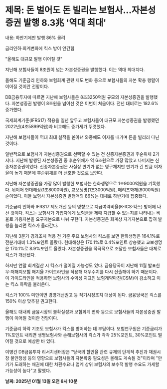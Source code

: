 # **제목: 돈 벌어도 돈 빌리는 보험사…자본성증권 발행 8.3兆 '역대 최대'**

  내용: 하반기에만 발행 86% 몰려

금리인하·회계변화에 킥스 방어 안간힘

"올해도 대규모 발행 이어질 것"

지난해 보험사들이 8조원이 넘는 자본성증권을 발행했다. 이는 역대 최대치다. 

올해도 기준금리 인하와 보험회계 관련 제도 변화 등으로 보험사들의 자본 확충 행렬이 이어질 것이란 전망이다.

DB금융투자에 따르면 지난해 보험사들은 8조3250억원 규모의 자본성증권을 발행했다. 자본성증권 발행이 8조원을 넘어선 것은 이번이 처음이다. 전년 대비로는 182.6% 증가했다. 

국제회계기준(IFRS17) 적용을 일년 앞두고 보험사들이 대규모 자본성증권을 발행했던 2022년(4조5899억원)과 비교해도 증가세가 뚜렷했다. 

지난해 보험사들이 역대 최대 실적을 쏟아낸 와중에도 이자를 내가며 돈을 빌리러 다닌 것이다.

일반적으로 보험사가 자본성증권으로 선택할 수 있는 건 신종자본증권과 후순위채 2가지다. 지난해 발행된 자본성증권 중 후순위채가 약 6조원으로 가장 많았고 나머지는 신종자본증권이었다. 신종자본증권은 사실상 만기가 없는 영구채지만 만기가 긴 만큼 이자율이 높기 때문에 후순위채를 더 선호한 것으로 보인다.

지난해 자본성증권을 가장 많이 발행한 보험사는 한화생명으로 1조9000억원을 기록했다. 뒤이어 현대해상(1조8000억원), 교보생명(1조3000억원), 메리츠화재(8000억원) 순이었다. 이들 보험사 자본성증권 발행액의 86%는 대체로 하반기에 집중됐다. 

기준금리 인하와 IFRS17 제도개선 등의 영향으로 지급여력비율(K-ICS·킥스) 방어에 나선 것이다. 킥스는 보험사가 가입자에게 보험금을 제때 지급할 수 있는지를 나타내는 비율로 가용자본을 요구자본으로 나눠 구한다. 자본성증권은 회계상 자기자본으로 잡혀 발행을 늘리면 킥스가 올라간다.

지난해 3분기 경과조치 적용 전 기준 주요 보험사의 킥스를 보면 한화생명은 164.1%로 전분기대비 1.3%포인트 올랐다. 현대해상은 170.1%로 0.4%포인트 상승했고 교보생명은 170.1%로 8.9%포인트 올랐다. 자본성증권을 적극적으로 조달한 보험사들은 대체로 킥스가 개선됐다. 

하지만 연말 회계결산 시 킥스가 떨어질 가능성도 있다. 금융당국이 지난해 11월 발표한 무·저해지보험 해지율 가이드라인을 적용해 재무수치를 다시 산출해야 하기 때문이다. 이 가이드라인을 적용하면 보험사의 수익성 지표인 보험계약마진(CSM)이 감소하고 이는 킥스 하락을 불러온다. 

킥스가 100% 미만이면 경영개선권고 등 적기시정조치 대상이 된다. 금융당국은 킥스를 150% 이상 맞추길 권고한다.

올해도 대내외 금융시장의 불확실성과 보험회계 변화 등으로 보험사들의 자본성증권 발행이 이어질 것이란 전망이다. 

기준금리 하락 기조도 보험사가 킥스를 방어하는 데 부담이다. 보험연구원은 기준금리가 1%포인트 내리면 생명보험사와 손해보험사의 킥스가 각각 25%포인트, 30%포인트 떨어질 것으로 예상한 바 있다.

이병건 DB금융투자 리서치센터장은 "당국의 할인율 관련 규제의 단계적 추진과 채권시장 불안정성 등의 영향으로 보험사들의 자본확충 필요성은 올해도 계속될 것"이라며 "만기가 도래하는 채권에 대한 차환수요나 업계 상위 보험사의 보수적 발행 수요도 가세할 가능성이 높다"고 말했다.

  **날짜: 2025년 01월 13일 오전 6시 10분**